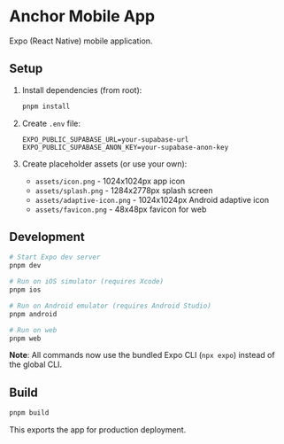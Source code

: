 # Anchor Mobile App

Expo (React Native) mobile application.

## Setup

1. Install dependencies (from root):
   ```bash
   pnpm install
   ```

2. Create `.env` file:
   ```
   EXPO_PUBLIC_SUPABASE_URL=your-supabase-url
   EXPO_PUBLIC_SUPABASE_ANON_KEY=your-supabase-anon-key
   ```

3. Create placeholder assets (or use your own):
   - `assets/icon.png` - 1024x1024px app icon
   - `assets/splash.png` - 1284x2778px splash screen
   - `assets/adaptive-icon.png` - 1024x1024px Android adaptive icon
   - `assets/favicon.png` - 48x48px favicon for web

## Development

```bash
# Start Expo dev server
pnpm dev

# Run on iOS simulator (requires Xcode)
pnpm ios

# Run on Android emulator (requires Android Studio)
pnpm android

# Run on web
pnpm web
```

**Note**: All commands now use the bundled Expo CLI (`npx expo`) instead of the global CLI.

## Build

```bash
pnpm build
```

This exports the app for production deployment.

